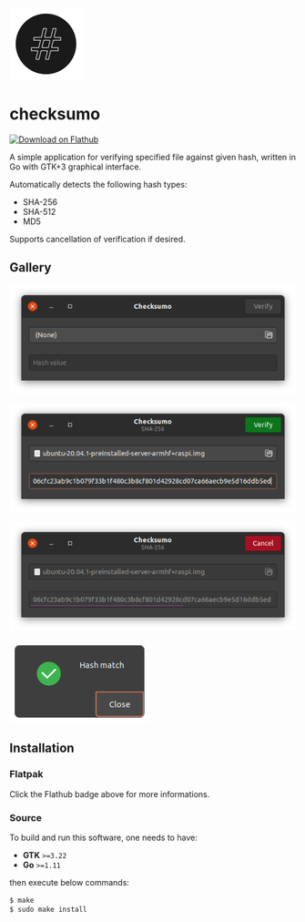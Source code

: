<img src="./data/checksumo.svg" width="128" alt="logo">

# checksumo 

<a href='https://flathub.org/apps/details/com.github.dawidd6.checksumo'><img width='240' alt='Download on Flathub' src='https://flathub.org/assets/badges/flathub-badge-en.png'/></a>

A simple application for verifying specified file against given hash, written in Go with GTK+3 graphical interface.

Automatically detects the following hash types:
- SHA-256
- SHA-512
- MD5

Supports cancellation of verification if desired.

## Gallery

![](data/screenshots/check1.png)

![](data/screenshots/check2.png)

![](data/screenshots/check3.png)

![](data/screenshots/check4.png)

## Installation

### Flatpak

Click the Flathub badge above for more informations.

### Source

To build and run this software, one needs to have:

- **GTK** `>=3.22`
- **Go** `>=1.11`

then execute below commands:

```shell script
$ make
$ sudo make install
```
